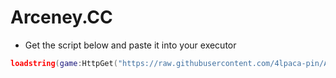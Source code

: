 # Arceney.CC

- Get the script below and paste it into your executor
```lua
loadstring(game:HttpGet("https://raw.githubusercontent.com/4lpaca-pin/Arceney/refs/heads/main/main.luau"))()
```
